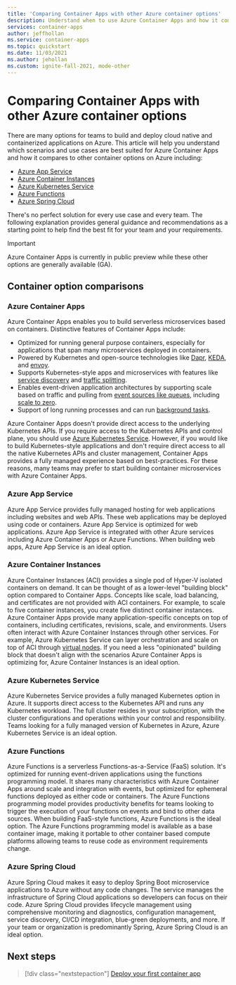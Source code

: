 ```yaml
---
title: 'Comparing Container Apps with other Azure container options'
description: Understand when to use Azure Container Apps and how it compares to d container options including Azure Container Instances, Azure App Service, Azure Functions, and Azure Kubernetes Service.
services: container-apps
author: jeffhollan
ms.service: container-apps
ms.topic: quickstart
ms.date: 11/03/2021
ms.author: jehollan
ms.custom: ignite-fall-2021, mode-other
---
```


# Comparing Container Apps with other Azure container options

There are many options for teams to build and deploy cloud native and containerized applications on Azure. This article will help you understand which scenarios and use cases are best suited for Azure Container Apps and how it compares to other container options on Azure including:  
- [Azure App Service](#azure-app-service)
- [Azure Container Instances](#azure-container-instances)
- [Azure Kubernetes Service](#azure-kubernetes-service)
- [Azure Functions](#azure-functions)
- [Azure Spring Cloud](#azure-spring-cloud)

There's no perfect solution for every use case and every team. The following explanation provides general guidance and recommendations as a starting point to help find the best fit for your team and your requirements.

> [!IMPORTANT]
> Azure Container Apps is currently in public preview while these other options are generally available (GA).


## Container option comparisons

### Azure Container Apps
Azure Container Apps enables you to build serverless microservices based on containers. Distinctive features of Container Apps include:

* Optimized for running general purpose containers, especially for applications that span many microservices deployed in containers.
* Powered by Kubernetes and open-source technologies like [Dapr](https://dapr.io/), [KEDA](https://keda.sh/), and [envoy](https://www.envoyproxy.io/).
* Supports Kubernetes-style apps and microservices with features like [service discovery](connect-apps.md) and [traffic splitting](revisions.md).
* Enables event-driven application architectures by supporting scale based on traffic and pulling from [event sources like queues](scale-app.md), including [scale to zero](scale-app.md).
* Support of long running processes and can run [background tasks](background-processing.md).

Azure Container Apps doesn't provide direct access to the underlying Kubernetes APIs. If you require access to the Kubernetes APIs and control plane, you should use [Azure Kubernetes Service](../aks/intro-kubernetes.md). However, if you would like to build Kubernetes-style applications and don't require direct access to all the native Kubernetes APIs and cluster management, Container Apps provides a fully managed experience based on best-practices. For these reasons, many teams may prefer to start building container microservices with Azure Container Apps.

### Azure App Service
Azure App Service provides fully managed hosting for web applications including websites and web APIs. These web applications may be deployed using code or containers. Azure App Service is optimized for web applications. Azure App Service is integrated with other Azure services including Azure Container Apps or Azure Functions. When building web apps, Azure App Service is an ideal option.

### Azure Container Instances
Azure Container Instances (ACI) provides a single pod of Hyper-V isolated containers on demand. It can be thought of as a lower-level "building block" option compared to Container Apps. Concepts like scale, load balancing, and certificates are not provided with ACI containers. For example, to scale to five container instances, you create five distinct container instances. Azure Container Apps provide many application-specific concepts on top of containers, including certificates, revisions, scale, and environments. Users often interact with Azure Container Instances through other services. For example, Azure Kubernetes Service can layer orchestration and scale on top of ACI through [virtual nodes](../aks/virtual-nodes.md). If you need a less "opinionated" building block that doesn't align with the scenarios Azure Container Apps is optimizing for, Azure Container Instances is an ideal option.

### Azure Kubernetes Service
Azure Kubernetes Service provides a fully managed Kubernetes option in Azure. It supports direct access to the Kubernetes API and runs any Kubernetes workload. The full cluster resides in your subscription, with the cluster configurations and operations within your control and responsibility. Teams looking for a fully managed version of Kubernetes in Azure, Azure Kubernetes Service is an ideal option.

### Azure Functions
Azure Functions is a serverless Functions-as-a-Service (FaaS) solution. It's optimized for running event-driven applications using the functions programming model. It shares many characteristics with Azure Container Apps around scale and integration with events, but optimized for ephemeral functions deployed as either code or containers. The Azure Functions programming model provides productivity benefits for teams looking to trigger the execution of your functions on events and bind to other data sources. When building FaaS-style functions, Azure Functions is the ideal option. The Azure Functions programming model is available as a base container image, making it portable to other container based compute platforms allowing teams to reuse code as environment requirements change. 

### Azure Spring Cloud
Azure Spring Cloud makes it easy to deploy Spring Boot microservice applications to Azure without any code changes. The service manages the infrastructure of Spring Cloud applications so developers can focus on their code. Azure Spring Cloud provides lifecycle management using comprehensive monitoring and diagnostics, configuration management, service discovery, CI/CD integration, blue-green deployments, and more. If your team or organization is predominantly Spring, Azure Spring Cloud is an ideal option.

## Next steps

> [!div class="nextstepaction"]
> [Deploy your first container app](get-started.md)
